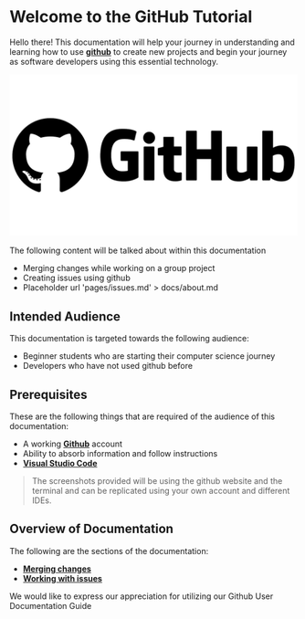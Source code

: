 # Welcome to the GitHub Tutorial

Hello there! This documentation will help your journey in understanding and learning how to use [**github**](https://github.com/) to create new projects and begin your journey as software developers using this essential technology.

![Github](/site/assets/images/github_logo.png)

The following content will be talked about within this documentation

- Merging changes while working on a group project
- Creating issues using github
- Placeholder
url 'pages/issues.md' > docs/about.md

## Intended Audience

This documentation is targeted towards the following audience:
- Beginner students who are starting their computer science journey
- Developers who have not used github before

## Prerequisites

These are the following things that are required of the audience of this documentation:
- A working [**Github**](https://github.com/login) account
- Ability to absorb information and follow instructions
- [**Visual Studio Code**](https://code.visualstudio.com/download)

> The screenshots provided will be using the github website and the terminal and can be replicated using your own account and different IDEs.

## Overview of Documentation

The following are the sections of the documentation:

- **[Merging changes](pages/#)**
- **[Working with issues](pages/issues.md)**



We would like to express our appreciation for utilizing our Github User Documentation Guide 